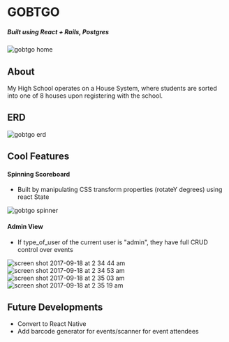 # GOBTGO
##### Built using React + Rails, Postgres
![gobtgo home](https://user-images.githubusercontent.com/28677283/30530949-f346afaa-9c18-11e7-8e96-a2fadbbf5e95.png)

## About

My High School operates on a House System, where students are sorted into one of 8 houses upon registering with the school. 

## ERD 

![gobtgo erd](https://user-images.githubusercontent.com/28677283/30530947-f3405aa6-9c18-11e7-9bc8-f0a899594a19.png)

## Cool Features

#### Spinning Scoreboard

* Built by manipulating CSS transform properties (rotateY degrees) using react State

![gobtgo spinner](https://user-images.githubusercontent.com/28677283/30530948-f3457b4e-9c18-11e7-9170-369778602e43.png)

#### Admin View

* If type_of_user of the current user is "admin", they have full CRUD control over events

![screen shot 2017-09-18 at 2 34 44 am](https://user-images.githubusercontent.com/28677283/30531117-1293c6c6-9c1a-11e7-9781-73110ba13e42.png)
![screen shot 2017-09-18 at 2 34 53 am](https://user-images.githubusercontent.com/28677283/30531118-12954938-9c1a-11e7-8d66-08065cbc7499.png)
![screen shot 2017-09-18 at 2 35 03 am](https://user-images.githubusercontent.com/28677283/30531119-129551e4-9c1a-11e7-80f3-575ffa389e06.png)
![screen shot 2017-09-18 at 2 35 19 am](https://user-images.githubusercontent.com/28677283/30531120-129e335e-9c1a-11e7-847a-f6be4318b69a.png)

## Future Developments

* Convert to React Native
* Add barcode generator for events/scanner for event attendees
